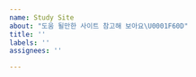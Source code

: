 ```yaml
---
name: Study Site
about: "도움 될만한 사이트 참고해 보아요\U0001F60D"
title: ''
labels: ''
assignees: ''

---
```



